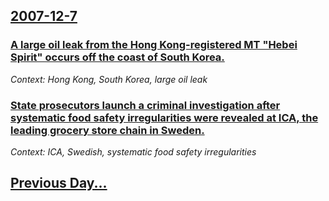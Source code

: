 ## [2007-12-7](/news/2007/12/7/index.md)

### [ A large oil leak from the Hong Kong-registered MT "Hebei Spirit" occurs off the coast of South Korea. ](/news/2007/12/7/a-large-oil-leak-from-the-hong-kong-registered-mt-hebei-spirit-occurs-off-the-coast-of-south-korea.md)
_Context: Hong Kong, South Korea, large oil leak_

### [ State prosecutors launch a criminal investigation after systematic food safety irregularities were revealed at ICA, the leading grocery store chain in Sweden. ](/news/2007/12/7/state-prosecutors-launch-a-criminal-investigation-after-systematic-food-safety-irregularities-were-revealed-at-ica-the-leading-grocery-sto.md)
_Context: ICA, Swedish, systematic food safety irregularities_

## [Previous Day...](/news/2007/12/6/index.md)

